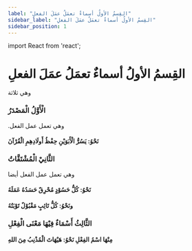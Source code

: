 ```yaml
---
label: "القِسمُ الأولُ أسماءٌ تعمَلُ عمَلَ الفعلِ"
sidebar_label: "القِسمُ الأولُ أسماءٌ تعمَلُ عمَلَ الفعلِ"
sidebar_position: 1
---
```


import React from 'react';

# القِسمُ الأولُ أسماءٌ تعمَلُ عمَلَ الفعلِ

وهي ثلاثة

### الْأَوَّلُ الْمَصْدَرُ

.وهي تعمل عمل الفعل

#### نَحْوُ: يَسُرُّ الْأَبَوَيْنِ حِفْظُ أَولَادِهِمِ الْقُرْآنَ

### الثَّانِيْ الْمُشْتَقَّاتُ

وهي تعمل عمل الفعل أيضا

#### نَحْوُ: كُلُّ حَسُوْدٍ مُحْرِقٌ حَسَدُهُ عَمَلَهُ

#### ونَحْوُ: كُلُّ تَائِبٍ مَقْبُوْلٌ تَوْبَتُهُ

### الثَّالِثُ أَسْمَاءٌ فِيْهَا مَعْنَی الْفِعْلِ

#### مِنْهَا اسْمُ الفِعْلِ نَحْوُ: هَيْهَاتَ الْمُذْنِبُ مِنَ اللهِ
